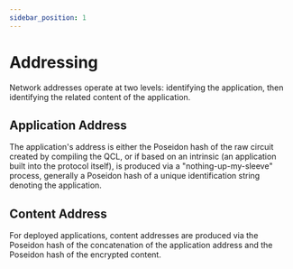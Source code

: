 ```yaml
---
sidebar_position: 1
---
```


# Addressing

Network addresses operate at two levels: identifying the application, then identifying the related content of the application.

## Application Address

The application's address is either the Poseidon hash of the raw circuit created by compiling the QCL, or if based on an intrinsic (an application built into the protocol itself), is produced via a "nothing-up-my-sleeve" process, generally a Poseidon hash of a unique identification string denoting the application.

## Content Address

For deployed applications, content addresses are produced via the Poseidon hash of the concatenation of the application address and the Poseidon hash of the encrypted content.
